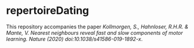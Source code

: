 # repertoireDating
This repository accompanies the paper *Kollmorgen, S., Hahnloser, R.H.R. &amp; Mante, V. Nearest neighbours reveal fast and slow components of motor learning. Nature (2020) doi:10.1038/s41586-019-1892-x*.
